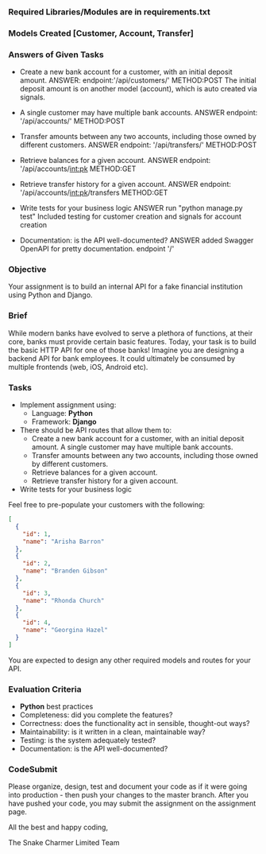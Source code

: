 ### Required Libraries/Modules are in requirements.txt
### Models Created [Customer, Account, Transfer]
### Answers of Given Tasks
  - Create a new bank account for a customer, with an initial deposit amount. 
    ANSWER: endpoint:'/api/customers/' METHOD:POST
            The initial deposit amount is on another model (account), which is
            auto created via signals.

  - A single customer may have multiple bank accounts.
    ANSWER endpoint: '/api/accounts/' METHOD:POST


  - Transfer amounts between any two accounts, including those owned by
    different customers.
    ANSWER endpoint: '/api/transfers/' METHOD:POST

  - Retrieve balances for a given account.
    ANSWER endpoint: '/api/accounts/<int:pk> METHOD:GET

  - Retrieve transfer history for a given account.
    ANSWER endpoint: '/api/accounts/<int:pk>/transfers METHOD:GET

  - Write tests for your business logic
    ANSWER run "python manage.py test"
        Included testing for customer creation and signals for account creation

  - Documentation: is the API well-documented?
    ANSWER added Swagger OpenAPI for pretty documentation.
    endpoint '/'


### Objective

Your assignment is to build an internal API for a fake financial institution using Python and Django.

### Brief

While modern banks have evolved to serve a plethora of functions, at their core, banks must provide certain basic features. Today, your task is to build the basic HTTP API for one of those banks! Imagine you are designing a backend API for bank employees. It could ultimately be consumed by multiple frontends (web, iOS, Android etc).

### Tasks
- Implement assignment using:
  - Language: **Python**
  - Framework: **Django**
- There should be API routes that allow them to:
  - Create a new bank account for a customer, with an initial deposit amount. A
    single customer may have multiple bank accounts.
  - Transfer amounts between any two accounts, including those owned by
    different customers.
  - Retrieve balances for a given account.
  - Retrieve transfer history for a given account.
- Write tests for your business logic

Feel free to pre-populate your customers with the following:

```json
[
  {
    "id": 1,
    "name": "Arisha Barron"
  },
  {
    "id": 2,
    "name": "Branden Gibson"
  },
  {
    "id": 3,
    "name": "Rhonda Church"
  },
  {
    "id": 4,
    "name": "Georgina Hazel"
  }
]
```

You are expected to design any other required models and routes for your API.

### Evaluation Criteria

- **Python** best practices
- Completeness: did you complete the features?
- Correctness: does the functionality act in sensible, thought-out ways?
- Maintainability: is it written in a clean, maintainable way?
- Testing: is the system adequately tested?
- Documentation: is the API well-documented?

### CodeSubmit

Please organize, design, test and document your code as if it were going into production - then push your changes to the master branch. After you have pushed your code, you may submit the assignment on the assignment page.

All the best and happy coding,

The Snake Charmer Limited Team


